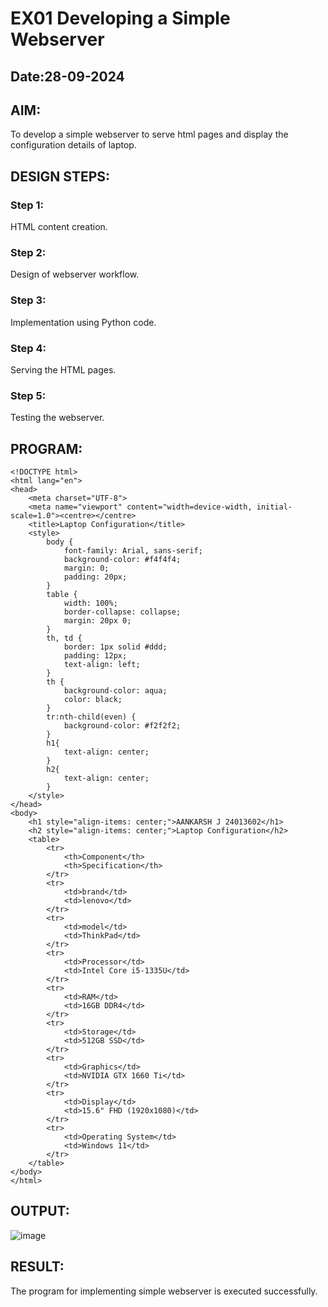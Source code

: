 # EX01 Developing a Simple Webserver
## Date:28-09-2024

## AIM:
To develop a simple webserver to serve html pages and display the configuration details of laptop.

## DESIGN STEPS:
### Step 1: 
HTML content creation.

### Step 2:
Design of webserver workflow.

### Step 3:
Implementation using Python code.

### Step 4:
Serving the HTML pages.

### Step 5:
Testing the webserver.

## PROGRAM:
```
<!DOCTYPE html>
<html lang="en">
<head>
    <meta charset="UTF-8">
    <meta name="viewport" content="width=device-width, initial-scale=1.0"><centre></centre>
    <title>Laptop Configuration</title>
    <style>
        body {
            font-family: Arial, sans-serif;
            background-color: #f4f4f4;
            margin: 0;
            padding: 20px;
        }
        table {
            width: 100%;
            border-collapse: collapse;
            margin: 20px 0;
        }
        th, td {
            border: 1px solid #ddd;
            padding: 12px;
            text-align: left;
        }
        th {
            background-color: aqua;
            color: black;
        }
        tr:nth-child(even) {
            background-color: #f2f2f2;
        }
        h1{
            text-align: center;
        }
        h2{
            text-align: center;
        }
    </style>
</head>
<body>
    <h1 style="align-items: center;">AANKARSH J 24013602</h1>
    <h2 style="align-items: center;">Laptop Configuration</h2>
    <table>
        <tr>
            <th>Component</th>
            <th>Specification</th>
        </tr>
        <tr>
            <td>brand</td>
            <td>lenovo</td>
        </tr>
        <tr>
            <td>model</td>
            <td>ThinkPad</td>
        </tr>
        <tr>
            <td>Processor</td>
            <td>Intel Core i5-1335U</td>
        </tr>
        <tr>
            <td>RAM</td>
            <td>16GB DDR4</td>
        </tr>
        <tr>
            <td>Storage</td>
            <td>512GB SSD</td>
        </tr>
        <tr>
            <td>Graphics</td>
            <td>NVIDIA GTX 1660 Ti</td>
        </tr>
        <tr>
            <td>Display</td>
            <td>15.6" FHD (1920x1080)</td>
        </tr>
        <tr>
            <td>Operating System</td>
            <td>Windows 11</td>
        </tr>
    </table>
</body>
</html>

```

## OUTPUT:
![image](https://github.com/user-attachments/assets/81874bdd-c8b0-42f0-8fa0-c4f25ac18681)


## RESULT:
The program for implementing simple webserver is executed successfully.
